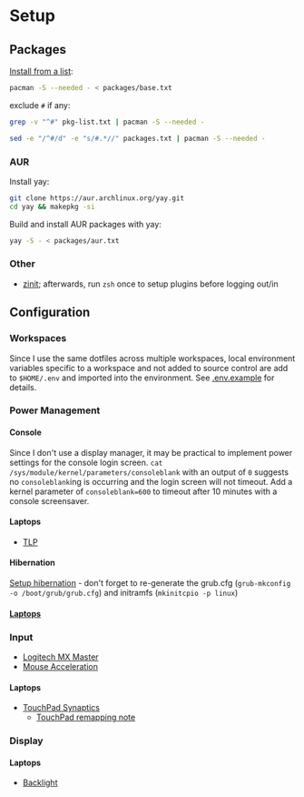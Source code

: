# Setup

## Packages

[Install from a list](https://wiki.archlinux.org/index.php/Pacman/Tips_and_tricks#List_of_installed_packages):

```sh
pacman -S --needed - < packages/base.txt
```

exclude `#` if any:

```sh
grep -v "^#" pkg-list.txt | pacman -S --needed -

sed -e "/^#/d" -e "s/#.*//" packages.txt | pacman -S --needed -
```

### AUR

Install yay:

```sh
git clone https://aur.archlinux.org/yay.git
cd yay && makepkg -si
```

Build and install AUR packages with yay:

```sh
yay -S - < packages/aur.txt
```

### Other

- [zinit](https://github.com/zdharma/zinit); afterwards, run `zsh` once to setup plugins before logging out/in

## Configuration

### Workspaces

Since I use the same dotfiles across multiple workspaces, local environment variables specific to a workspace and not added to source control are add to `$HOME/.env` and imported into the environment. See [.env.example](../configs/.env.example) for details.

### Power Management

#### Console

Since I don't use a display manager, it may be practical to implement power settings for the console login screen. `cat /sys/module/kernel/parameters/consoleblank` with an output of `0` suggests no `consoleblank`ing is occurring and the login screen will not timeout. Add a kernel parameter of `consoleblank=600` to timeout after 10 minutes with a console screensaver.

#### Laptops

- [TLP](https://wiki.archlinux.org/index.php/TLP)

#### Hibernation

[Setup hibernation](https://wiki.archlinux.org/index.php/Power_management/Suspend_and_hibernate#Hibernation) - don't forget to re-generate the grub.cfg (`grub-mkconfig -o /boot/grub/grub.cfg`) and initramfs (`mkinitcpio -p linux`)

#### [Laptops](https://wiki.archlinux.org/index.php/Laptop_Mode_Tools)

### Input

- [Logitech MX Master](https://wiki.archlinux.org/index.php/Logitech_MX_Master)
- [Mouse Acceleration](https://wiki.archlinux.org/index.php/Mouse_acceleration)

#### Laptops

- [TouchPad Synaptics](https://wiki.archlinux.org/index.php/Touchpad_Synaptics)
  - [TouchPad remapping note](https://wiki.archlinux.org/index.php/Libinput#Manual_button_re-mapping)

### Display

#### Laptops

- [Backlight](https://wiki.archlinux.org/index.php/Backlight#xbacklight)
